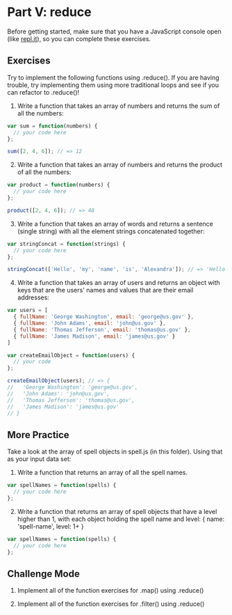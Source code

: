 # Part V: reduce

Before getting started, make sure that you have a JavaScript console open (like <a href="http://www.repl.it/languages/javascript" target="_blank">repl.it</a>), so you can complete these exercises.

## Exercises

Try to implement the following functions using .reduce(). If you are having trouble, try implementing them using more traditional loops and see if you can refactor to .reduce()!

1. Write a function that takes an array of numbers and returns the sum of all the numbers:

```js
var sum = function(numbers) {
  // your code here
};

sum([2, 4, 6]); // => 12
```

2. Write a function that takes an array of numbers and returns the product of all the numbers:

```js
var product = function(numbers) {
  // your code here
};

product([2, 4, 6]); // => 48
```

3. Write a function that takes an array of words and returns a sentence (single string) with all the element strings concatenated together:

```js
var stringConcat = function(strings) {
  // your code here
};

stringConcat(['Hello', 'my', 'name', 'is', 'Alexandra']); // => 'Hello my name is Alexandra'
```

4. Write a function that takes an array of users and returns an object with keys that are the users' names and values that are their email addresses:

```js
var users = [
  { fullName: 'George Washington', email: 'george@us.gov' },
  { fullName: 'John Adams', email: 'john@us.gov' },
  { fullName: 'Thomas Jefferson', email: 'thomas@us.gov' },
  { fullName: 'James Madison', email: 'james@us.gov' }
]

var createEmailObject = function(users) {
  // your code
};

createEmailObject(users); // => {
//   'George Washington': 'george@us.gov',
//   'John Adams': 'john@us.gov',
//   'Thomas Jefferson': 'thomas@us.gov',
//   'James Madison': 'james@us.gov'
// }
```

## More Practice

Take a look at the array of spell objects in spell.js (in this folder). Using that as your input data set:

1. Write a function that returns an array of all the spell names.

```js
var spellNames = function(spells) {
  // your code here
};
```

2. Write a function that returns an array of spell objects that have a level higher than 1, with each object holding the spell name and level:
{
  name: 'spell-name',
  level: 1+
}


```js
var spellNames = function(spells) {
  // your code here
};
```

## Challenge Mode

1. Implement all of the function exercises for .map() using .reduce()

2. Implement all of the function exercises for .filter() using .reduce()